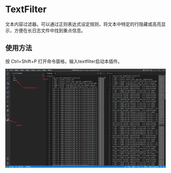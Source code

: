 # TextFilter

文本内容过滤器。可以通过正则表达式设定规则，将文本中特定的行隐藏或高亮显示，方便在长日志文件中找到重点信息。

## 使用方法

按 Ctrl+Shift+P 打开命令窗格，输入textfilter启动本插件。

![](img/screenshot.png)

